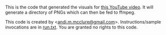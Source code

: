 This is the code that generated the visuals for [this YouTube video](https://www.youtube.com/watch?v=KixKxQuRLGw). It will generate a directory of PNGs which can then be fed to ffmpeg.

This code is created by <<andi.m.mcclure@gmail.com>>. Instructions/sample invocations are in [run.txt](run.txt). You are granted no rights to this code.
